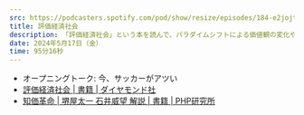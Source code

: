 ```yaml
---
src: https://podcasters.spotify.com/pod/show/resize/episodes/184-e2jojt6
title: 評価経済社会
description: 「評価経済社会」という本を読んで、パラダイムシフトによる価値観の変化や、評価経済社会となった現代はどういう価値観なのか、次に求められるものは何か？などについて話しました。
date: 2024年5月17日（金）
time: 95分16秒
---
```


- オープニングトーク: 今、サッカーがアツい
- [評価経済社会 | 書籍 | ダイヤモンド社](https://www.diamond.co.jp/book/9784478015889.html)
- [知価革命 | 堺屋太一 石井威望 解説 | 書籍 | PHP研究所](https://www.php.co.jp/books/detail.php?isbn=978-4-569-56262-9)
